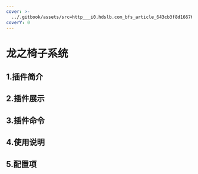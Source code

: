 ```yaml
---
cover: >-
  ../.gitbook/assets/src=http___i0.hdslb.com_bfs_article_643cb3f8d166763b7f2ea894adeffe7b93301acb.jpg&refer=http___i0.hdslb.jpg
coverY: 0
---
```


# 龙之椅子系统

## 1.插件简介

## 2.插件展示

## 3.插件命令

## 4.使用说明

## 5.配置项
